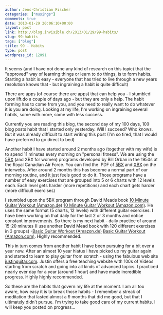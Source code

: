 ```yaml
---
author: Jens-Christian Fischer
categories: ["musings"]
comments: true
date: 2013-01-29 20:06:10+00:00
layout: post
link: http://blog.invisible.ch/2013/01/29/99-habits/
slug: 99-habits
tags: ["blog"]
title: 99 - Habits
type: post
wordpress_id: 12091
---
```


It seems (and I have not done any kind of research on this topic) that the "approved" way of learning things or learn to do things, is to form habits. Starting a habit is easy - everyone that has tried to live through a new years resolution knows that - but ingraining a habit is quite difficult)

There are apps (of course there are apps) that can help you - I stumbled upon lift.do a couple of days ago - but they are only a help. The habit forming has to come from you, and you need to really want to do whatever it is you are doing. Looking at my life, I'm working on ingraining several habits, some with more, some with less success.

Currently you are reading this blog, the second day of my 100 days, 100 blog posts habit that I started only yesterday. Will I succeed? Who knows. But it was already difficult to start writing this post (I'm so tired, that I would have preferred to go direct to bed)

Another habit I have started around 2 months ago (together with my wife) is to spend 11 minutes every morning on "personal fitness". We are using the [5BX](http://en.wikipedia.org/wiki/5BX) (and XBX for women) programs developed by Bill Orban in the 1950s at the Royal Canadian Air Force. You can find the  PDF of [5BX](http://gregsadetsky.com/_files/5bx-plan.pdf) and [XBX](http://campbellmgold.com/archive_ebooks/rcaf_xbx.pdf) on the interwebs. After around 2 months this has become a normal part of our morning routine, and it just feels good to do it. Those programs have a number of easy exercises that are grouped into 5 or 6 charts with 12 levels each. Each level gets harder (more repetitions) and each chart gets harder (more difficult exercises)

I stumbled upon the 5BX program through David Meads book [10 Minute Guitar Workout (Amazon.de)](http://www.amazon.de/gp/product/1849380775/ref=as_li_ss_tl?ie=UTF8&camp=1638&creative=19454&creativeASIN=1849380775&linkCode=as2&tag=invisiblech-21) [10 Minute Guitar Workout (Amazon.com)](http://www.amazon.com/gp/product/1860742394/ref=as_li_ss_tl?ie=UTF8&camp=1789&creative=390957&creativeASIN=1860742394&linkCode=as2&tag=invisiblech-20). He uses the same format (5 charts, 12 levels) with different guitar exercises. I have been working on that daily for the last 2 or 3 months and notice constant improvements. So there is my next habit - daily practice of around 15-20 minutes (I use another David Mead book with 120 different exercises in 3 groups) -[Basic Guitar Workout (Amazon.de)](http://www.amazon.de/gp/product/B003CI906W/ref=as_li_ss_tl?ie=UTF8&camp=1638&creative=19454&creativeASIN=B003CI906W&linkCode=as2&tag=invisiblech-21) [Basic Guitar Workout (Amazon.com)](http://www.amazon.com/gp/product/1860743692/ref=as_li_ss_tl?ie=UTF8&camp=1789&creative=390957&creativeASIN=1860743692&linkCode=as2&tag=invisiblech-20). Highly recommended.

This in turn comes from another habit I have been pursuing for a bit over a year now. After an almost 10 year hiatus I have picked up my guitar again and started to learn to play guitar from scratch - using the fabulous web site[ justinguitar.com](http://justinguitar.com). Justin offers a free teaching website with 100s of Videos starting from scratch and going into all kinds of advanced topics. I practiced nearly ever day for a year (around 1 hour) and have made incredible progress. Highly highly recommended.

So these are the habits that govern my life at the moment. I am all too aware, how easy it is to break those habits - I remember a streak of meditation that lasted almost a 9 months that did me good, but that I ultimately didn't pursue. I'm trying to take good care of my current habits. I will keep you posted on progress...
